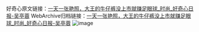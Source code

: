 好奇心原文链接：[一天一张艳照，大王的牛仔裤没上市就赚足眼球_时尚_好奇心日报-吴亭蓉](https://www.qdaily.com/articles/4111.html)
WebArchive归档链接：[一天一张艳照，大王的牛仔裤没上市就赚足眼球_时尚_好奇心日报-吴亭蓉](http://web.archive.org/web/20190623153549/https://www.qdaily.com/articles/4111.html)
![image](http://ww3.sinaimg.cn/large/007d5XDpgy1g3vdybq85rj30u03ce1kx)